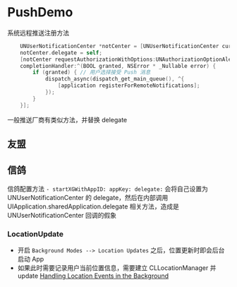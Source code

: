 # PushDemo


系统远程推送注册方法

```Objective-C
    UNUserNotificationCenter *notCenter = [UNUserNotificationCenter currentNotificationCenter];
    notCenter.delegate = self;
    [notCenter requestAuthorizationWithOptions:UNAuthorizationOptionAlert|UNAuthorizationOptionSound|UNAuthorizationOptionBadge
    completionHandler:^(BOOL granted, NSError * _Nullable error) {
        if (granted) { // 用户选择接受 Push 消息
            dispatch_async(dispatch_get_main_queue(), ^{
                [application registerForRemoteNotifications];
            });
        }
    }];
```

一般推送厂商有类似方法，并替换 delegate



## 友盟

## 信鸽

信鸽配置方法 `- startXGWithAppID: appKey: delegate:`  会将自己设置为 UNUserNotificationCenter 的 delegate，然后在内部调用 UIApplication.sharedApplication.delegate 相关方法，造成是 UNUserNotificationCenter 回调的假象 


### LocationUpdate
* 开启  `Background Modes --> Location Updates`  之后，位置更新时即会后台启动 App
* 如果此时需要记录用户当前位置信息，需要建立 CLLocationManager 并 update
[Handling Location Events in the Background](https://developer.apple.com/documentation/corelocation/getting_the_user_s_location/handling_location_events_in_the_background?language=objc)

